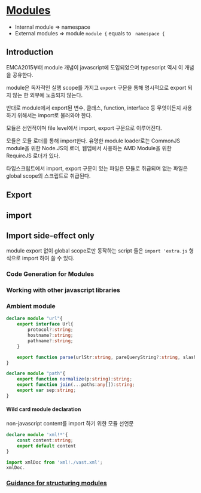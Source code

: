 # [Modules](https://www.typescriptlang.org/docs/handbook/modules.html)
- Internal module => namespace
- External modules => module
```module {``` equals to ``` namespace {```

## Introduction
EMCA2015부터 module 개념이 javascript에 도입되었으며 typescript 역시 이 개념을 공유한다.

module은 독자적인 실행 scope를 가지고 ```export``` 구문을 통해 명시적으로 export 되지 않는 한 외부에 노출되지 않는다.

반대로 module에서 export된 변수, 클래스, function, interface 등 무엇이든지 사용하기 위해서는 import로 불러와야 한다.

모듈은 선언적이며 file level에서 import, export 구문으로 이루어진다.

모듈은 모듈 로더를 통해 import한다. 유명한 module loader로는 CommonJS module을 위한 Node.JS의 로더, 웹앱에서 사용하는 AMD Module을 위한 RequireJS 로더가 있다.

타입스크립트에서 import, export 구문이 있는 파일은 모듈로 취급되며 없는 파일은 global scope의 스크립트로 취급된다.

## Export

## import

## Import side-effect only
module export 없이 global scope로만 동작하는 script 들은 ```import 'extra.js``` 형식으로 import 하여 쓸 수 있다.

### Code Generation for Modules

### Working with other javascript libraries
### Ambient module
```typescript
declare module "url"{
    export interface Url{
        protocol?:string;
        hostname?:string;
        pathname?:string;
    }

    export function parse(urlStr:string, pareQueryString?:string, slashesDenoteHost?):Url;
}

declare module "path"{
    export function normalize(p:string):string;
    export function join(...paths:any[]):string;
    export var sep:string;
}
```

#### Wild card module declaration
non-javascript content를 import 하기 위한 모듈 선언문
```typescript
declare module 'xml!*'{
    const content:string;
    export default content
}

import xmlDoc from 'xml!./vast.xml';
xmlDoc.
```

### [Guidance for structuring modules](https://www.typescriptlang.org/docs/handbook/modules.html#guidance-for-structuring-modules)